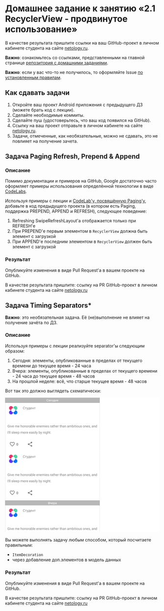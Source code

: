 # Домашнее задание к занятию «2.1 RecyclerView - продвинутое использование»

В качестве результата пришлите ссылки на ваш GitHub-проект в личном кабинете студента на сайте [netology.ru](https://netology.ru).

**Важно**: ознакомьтесь со ссылками, представленными на главной странице [репозитория с домашними заданиями](../README.md).

**Важно**: если у вас что-то не получилось, то оформляйте Issue [по установленным правилам](../report-requirements.md).

## Как сдавать задачи

1. Откройте ваш проект Android приложения с предыдущего ДЗ (можете брать код с лекции).
1. Сделайте необходимые коммиты.
1. Сделайте пуш (удостоверьтесь, что ваш код появился на GitHub).
1. Ссылку на ваш проект отправьте в личном кабинете на сайте [netology.ru](https://netology.ru).
1. Задачи, отмеченные, как необязательные, можно не сдавать, это не повлияет на получение зачета.

## Задача Paging Refresh, Prepend & Append

### Описание

Помимо документации и примеров на GitHub, Google достаточно часто оформляет примеры использования определённой технологии в виде [CodeLabs](https://codelabs.developers.google.com/?cat=android).

Используя примеры с лекции и [CodeLab'у, посвящённую Paging'у](https://developer.android.com/codelabs/android-paging), добавьте в код предыдущего проекта (в котором есть Paging, поддержка PREPEND, APPEND и REFRESH), следующее поведение:
1. Refreshing SwipeRefreshLayout'а отображается только при REFRESH'е
1. При PREPEND'е первым элементом в `RecyclerView` должна быть элемент с загрузкой 
1. При APPEND'е последним элементом в `RecyclerView` должен быть элемент с загрузкой

### Результат

Опубликуйте изменения в виде Pull Request'а в вашем проекте на GitHub.

В качестве результата пришлите: ссылку на PR GitHub-проект в личном кабинете студента на сайте [netology.ru](https://netology.ru)

## Задача Timing Separators*

**Важно**: это необязательная задача. Её (не)выполнение не влияет на получение зачёта по ДЗ.

### Описание

Используя примеры с лекции реализуйте separator'ы следующим образом:
1. Сегодня: элементы, опубликованные в пределах от текущего времени до текущее время - 24 часа
2. Вчера: элементы, опубликованные в пределах от текущего времени - 24 часа до текущее время - 48 часов
3. На прошлой неделе: всё, что старше текущее время - 48 часов

Вот так это должно выглядеть схематически:

![](pic/separators.png)

Вы можете выполнять задачу любым способом, который посчитаете правильным:
* `ItemDecoration`
* через добавление доп.элементов в модель данных

### Результат

Опубликуйте изменения в виде Pull Request'а в вашем проекте на GitHub.

В качестве результата пришлите: ссылку на PR GitHub-проект в личном кабинете студента на сайте [netology.ru](https://netology.ru)
